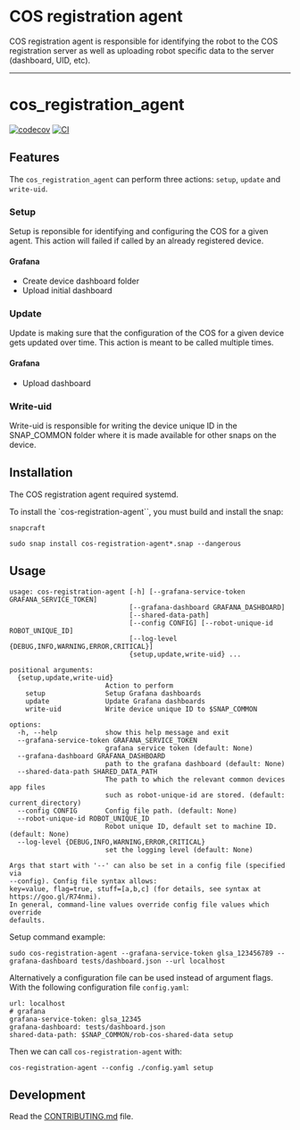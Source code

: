 
# COS registration agent

COS registration agent is responsible for identifying the robot to the
COS registration server as well as uploading robot specific data
to the server (dashboard, UID, etc).

---
# cos_registration_agent

[![codecov](https://codecov.io/gh/ubuntu-robotics/cos-registration-agent/branch/main/graph/badge.svg?token=cos-registration-agent_token_here)](https://codecov.io/gh/ubuntu-robotics/cos-registration-agent)
[![CI](https://github.com/ubuntu-robotics/cos-registration-agent/actions/workflows/main.yml/badge.svg)](https://github.com/ubuntu-robotics/cos-registration-agent/actions/workflows/main.yml)

## Features

The `cos_registration_agent` can perform three actions: `setup`, `update` and `write-uid`.

### Setup
Setup is reponsible for identifying and configuring the COS for a given agent.
This action will failed if called by an already registered device.
#### Grafana
- Create device dashboard folder
- Upload initial dashboard
### Update
Update is making sure that the configuration of the COS for a given device
gets updated over time. This action is meant to be called multiple times.
#### Grafana
- Upload dashboard
### Write-uid
Write-uid is responsible for writing the device unique ID in the SNAP_COMMON folder
where it is made available for other snaps on the device.

## Installation
The COS registration agent required systemd.

To install the `cos-registration-agent``, you must build and install the snap:
```
snapcraft
```
```
sudo snap install cos-registration-agent*.snap --dangerous
```

## Usage

```
usage: cos-registration-agent [-h] [--grafana-service-token GRAFANA_SERVICE_TOKEN]
                              [--grafana-dashboard GRAFANA_DASHBOARD]
                              [--shared-data-path]
                              [--config CONFIG] [--robot-unique-id ROBOT_UNIQUE_ID]
                              [--log-level {DEBUG,INFO,WARNING,ERROR,CRITICAL}]
                              {setup,update,write-uid} ...

positional arguments:
  {setup,update,write-uid}
                        Action to perform
    setup               Setup Grafana dashboards
    update              Update Grafana dashboards
    write-uid           Write device unique ID to $SNAP_COMMON

options:
  -h, --help            show this help message and exit
  --grafana-service-token GRAFANA_SERVICE_TOKEN
                        grafana service token (default: None)
  --grafana-dashboard GRAFANA_DASHBOARD
                        path to the grafana dashboard (default: None)
  --shared-data-path SHARED_DATA_PATH
                        The path to which the relevant common devices app files
                        such as robot-unique-id are stored. (default: current_directory)
  --config CONFIG       Config file path. (default: None)
  --robot-unique-id ROBOT_UNIQUE_ID
                        Robot unique ID, default set to machine ID. (default: None)
  --log-level {DEBUG,INFO,WARNING,ERROR,CRITICAL}
                        set the logging level (default: None)

Args that start with '--' can also be set in a config file (specified via
--config). Config file syntax allows:
key=value, flag=true, stuff=[a,b,c] (for details, see syntax at
https://goo.gl/R74nmi).
In general, command-line values override config file values which override
defaults.
```

Setup command example:

```
sudo cos-registration-agent --grafana-service-token glsa_123456789 --grafana-dashboard tests/dashboard.json --url localhost
```

Alternatively a configuration file can be used instead of argument flags.
With the following configuration file `config.yaml`:

```
url: localhost
# grafana
grafana-service-token: glsa_12345
grafana-dashboard: tests/dashboard.json
shared-data-path: $SNAP_COMMON/rob-cos-shared-data setup
```
Then we can call `cos-registration-agent` with:
```
cos-registration-agent --config ./config.yaml setup
```

## Development

Read the [CONTRIBUTING.md](CONTRIBUTING.md) file.
